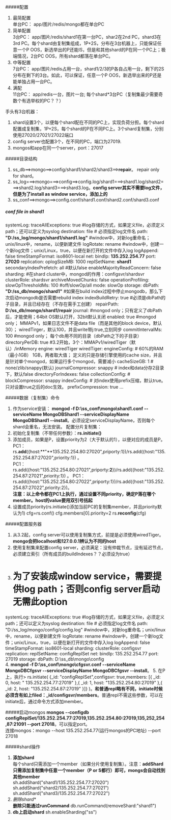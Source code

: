 #####配置
1. 最简配置  
单台PC： app/图片/redis/mongo都在单台PC    
2. 简单配置  
3台PC：  app/图片/redis/shard1在第一台PC，shar2在2nd PC，shard3在3rd PC。每个shard由复制集组成，1P+2S，分布在3台机器上，只能保证任意一个P OOS，新选举出的P还能IS，但是和其他shard的P在同一个PC上；极端情况，2台PC OOS，所有shard都落在单台PC。
3. 中等配置  
7台PC：  app/图片/redis占用一台，shard1/2/3的P各自占用一台，剩下的2S分布在剩下的3台。如此，可以保证，任意一个P OOS，新选举出来的P还是能单独占用一台PC。  
4. 满配  
11台PC： app/redis一台，图片一台; 每个shard*3台PC（复制集最少需要奇数个有选举权的PC？？）  

手头有3台机器：  
1. shard设置3个，以便每个shard配在不同的PC上，实现负荷分担。每个shard配置成复制集，1P+2S，每个shard的P在不同PC上。3个shard复制集，分别使用27020/27021/27022端口  
2. config server也配置3个，在不同的PC，端口为27019.  
3. mongos和app在同一个server，port：27017  

#####目录结构
1. ss_db==>mongo==>config/shard1/shard2/shard3==>**repair**。 repair only for shard。  
2. ss_log===>mongo===>config==>config.log/shard1===>shard1.log/shard2===>shard2.log/shard3===>shard3.log。**config server其实不需要log文件，但是为了install as window service，添加上的**   
3. ss_conf==>mongo==>config.conf/shard1.conf/shard2.conf/shard3.conf  

##### conf file in shard1
systemLog:
    traceAllExceptions: true
    #log存储的方式，如果定义file，必须定义path；还可以定义为syslog
    destination: file
    # 必须指定log文件名
    path: **"D:/ss_log/mongo/shard1/shard1.log"**
    #window中，对新log重命名；unix/linux中，rename，以便新建文件
    logRotate: rename
    #window中，创建一个新log文件；unix/Linux，true，以便在新打开的文件中存入log
    logAppend: false
    timeStampFormat: iso8601-local
net:
    bindIp: **135.252.254.77**
    port: **27020**
replication:
    oplogSizeMB: 1000
    replSetName: **shard1**
    secondaryIndexPrefetch: all
    #默认false
    enableMajorityReadConcern: false
sharding:
    #在shard cluster中，mongod的作用：configsvr/shardsvr
    clusterRole: shardsvr
    archiveMovedChunks: false
operationProfiling:
    slowOpThresholdMs: 100
    #off/slowOp/all
    mode: slowOp
storage:
    dbPath: **"D:/ss_db/mongo/shard1"**
    #如果在build index过程中停止mongodb，那么下次启动mongodb是否需要rebuild index
    indexBuildRetry: true
    #必须是dbPath的子目录，并且已经存在（不存在需手工创建）
    repairPath: **D:/ss_db/mongo/shard1/repair**
    journal: 
      #mongod only；只有定义了dbPath后，才能使用；64bit OS默认打开，32bit默认关闭
      enabled: true
      #mongod only； MMAPv1，如果日志文件不是data file（而是其他的block device，默认30）； wiredTirger，默认100，并且write带j:true,立刻同步
      commitIntervalMs: 100
      #mongod only； 每个db用不同的目录（dbPath之下的子目录）
    directoryPerDB: true
    #3.2开始，3个：MMAPv1/wiredTiger（默认）/inMemory
    engine: wiredTiger
    wiredTiger:
        engineConfig:
           # 60%的RAM（最小1GB） 1GB，两者取大值； 定义的只是存储引擎使用的cache size，并且是针对单个mongod，如果运行多个mongod，需要减小
           cacheSizeGB: 1
           # none/zlib/snappy(默认)
           journalCompressor: snappy
           # index和data分存2目录下，默认false
           directoryForIndexes: false
        collectionConfig:
           #
           blockCompressor: snappy
        indexConfig:
           # 对index使用prefix压缩，默认true。只对设置true之后的doc生效。
           prefixCompression: true
...  

#####数据（复制集）命令
1. 作为service安装：
**mongod -f D:\ss_conf\mongo\shard1.conf --serviceName MongoDBShard1 --serviceDisplayName MongoDBShard1 --install**。必须设定serviceDisplayName，否则每个shard会重名，无法安装。
配置分片复制集：
1. 初始化复制集（不带任何参数）：**rs.initiate()**  
2. 添加成员，如果是P，设置priority为2（大于默认的1），以便对应的成员是P。
    PC1：rs.**add**({host:**"**135.252.254.80:27020",priporty:1})/rs.add({host:"135.252.254.87:27020",priority:1}) 。  
    PC1：rs.add({host:"135.252.254.80:27021",priporty:**2**})/rs.add({host:"135.252.254.87:27021",priority:1}) 。
    PC1：rs.add({host:"135.252.254.80:27022",priporty:1})/rs.add({host:"135.252.254.87:27022",priority:2})。  
**注意：以上命令都在PC1上执行，通过设置不同priority，确定P落在哪个member。host的value要用双引号括起**  
3. 设置成员priority(rs.initiate()添加当前PC的复制集member，并且priority默认为1)
    cfg=rs.conf()
    cfg.members[0].priority=2
    rs.**reconfig**(cfg)

#####配置服务器
1. 从3.2起，config server可以使用复制集方式，前提是必须使用wiredTiger。**mongo会把localhost和127.0.0.1辨认为不同的host**  
2. 使用复制集来配置config server，必须满足：没有仲裁节点，没有延迟节点，必须建立索引（所有成员的buildIndexes？？必须设为true）
3. # 为了安装成window service，需要提供log path；否则config server启动无需此option
systemLog:
    traceAllExceptions: true
    #log存储的方式，如果定义file，必须定义path；还可以定义为syslog
    destination: file
    # 必须指定log文件名
    path: "D:/ss_log/mongo/config/config.log"
    #window中，对新log重命名；unix/linux中，rename，以便新建文件
    logRotate: rename
    #window中，创建一个新log文件；unix/Linux，true，以便在新打开的文件中存入log
    logAppend: false
    timeStampFormat: iso8601-local
sharding:
   clusterRole: configsvr
replication:
   replSetName: configReplSet
net:
   bindIp: 135.252.254.77
   port: 27019
storage:
   dbPath: D:\ss_db\mongo\config  
4. **mongod -f D:\ss_conf\mongo\cfgsvr.conf --serviceName MongoDBCfgsvr --serviceDisplayName MongoDBCfgsvr --install**。 
5. 在P上，执行> rs.initiate( {_id: "configReplSet",configsvr: true,members: [{ _id: 0, host: "
135.252.254.77:27019" },{ _id: 1, host: "135.252.254.80:27019" },{ _id: 2, host: "135.252.254.87:27019" }]} )。**和普通repl略有不同，initiate时候必须含有如上filed：_id/configsvr/members**。普通repl不需这些参数，可以在initiate后，通过命令方式添加member。  

#####启动mongos
**mongos --configdb configReplSet/135.252.254.77:27019,135.252.254.80:27019,135,252,254,87:21091 --port 27018**。可以指定port。  
连接mongos：mongo --host 135.252.254.77(运行mongos的PC地址) --port 27018


#####shard操作
1. **添加shard**  
每个shard只需添加一个member（如果分片使用复制集）。注意：**addShard只需添加复制集中任意一个member（P or S都行）即可，mongs会自动找到其他member**  
sh.addShard("shard1/135.252.254.77:27020")  
sh.addShard("shard2/135.252.254.77:27021")  
sh.addShard("shard3/135.252.254.77:27022")  
2. *删除shard**  
**删除只能通过runCommand** 
db.runCommand(removeShard:"shard1")  
3. **db上启动shard**
sh.enableSharding("ss")  
